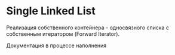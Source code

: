 # Single Linked List
Реализация собственного контейнера - односвязного списка с собственным итератором (Forward Iterator).

Документация в процессе наполнения
